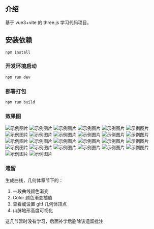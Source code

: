 ## 介绍

基于 vue3+vite 的 three.js 学习代码项目。

## 安装依赖

```sh
npm install
```

### 开发环境启动

```sh
npm run dev
```

### 部署打包

```sh
npm run build
```

### 效果图

![示例图片](./public/review/Primer.png)
![示例图片](./public/review/BufferGeometry.png)
![示例图片](./public/review/Earth.png)
![示例图片](./public/review/GltfLoader.png)
![示例图片](./public/review/PBR1.png)
![示例图片](./public/review/PBR2.png)
![示例图片](./public/review/snow.gif)
![示例图片](./public/review/shader.png)
![示例图片](./public/review/Tube.gif)
![示例图片](./public/review/effect.png)
![示例图片](./public/review/tagGltf.png)
![示例图片](./public/review/Generate.png)
![示例图片](./public/review/SetFromPosition.png)
![示例图片](./public/review/Curve.png)
![示例图片](./public/review/Catmull.png)
![示例图片](./public/review/Quadratic.png)
![示例图片](./public/review/Shape.png)
![示例图片](./public/review/Extrude.png)
![示例图片](./public/review/Edges.png)
![示例图片](./public/review/Raycaster.png)
![示例图片](./public/review/css2d.png)
![示例图片](./public/review/TagPosition.png)
![示例图片](./public/review/css3d.png)
![示例图片](./public/review/animate.gif)
![示例图片](./public/review/animate2.gif)
![示例图片](./public/review/Bone.png)

### 遗留

生成曲线，几何体章节下的：

1. 一段曲线颜色渐变
2. Color 颜色渐变插值
3. 查看或设置 gltf 几何体顶点
4. 山脉地形高度可视化

这几节暂时没有学习，后面补学后删除该遗留批注

